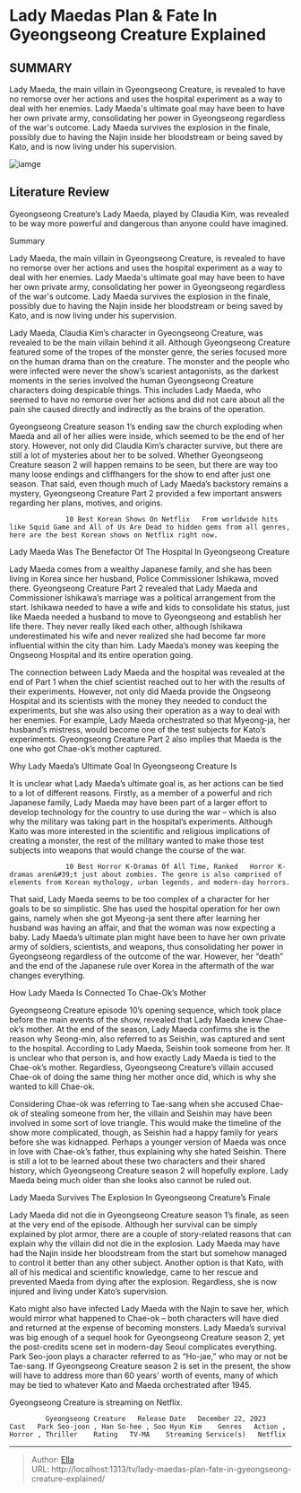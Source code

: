 # Lady Maedas Plan &amp; Fate In Gyeongseong Creature Explained


## SUMMARY 



  Lady Maeda, the main villain in Gyeongseong Creature, is revealed to have no remorse over her actions and uses the hospital experiment as a way to deal with her enemies.   Lady Maeda&#39;s ultimate goal may have been to have her own private army, consolidating her power in Gyeongseong regardless of the war&#39;s outcome.   Lady Maeda survives the explosion in the finale, possibly due to having the Najin inside her bloodstream or being saved by Kato, and is now living under his supervision.  

![iamge](https://static1.srcdn.com/wordpress/wp-content/uploads/2024/01/gyeongseong-creature-lady-maeda-claudia-kim-story-plan.jpg)

## Literature Review
Gyeongseong Creature’s Lady Maeda, played by Claudia Kim, was revealed to be way more powerful and dangerous than anyone could have imagined.





Summary

  Lady Maeda, the main villain in Gyeongseong Creature, is revealed to have no remorse over her actions and uses the hospital experiment as a way to deal with her enemies.   Lady Maeda&#39;s ultimate goal may have been to have her own private army, consolidating her power in Gyeongseong regardless of the war&#39;s outcome.   Lady Maeda survives the explosion in the finale, possibly due to having the Najin inside her bloodstream or being saved by Kato, and is now living under his supervision.  







Lady Maeda, Claudia Kim’s character in Gyeongseong Creature, was revealed to be the main villain behind it all. Although Gyeongseong Creature featured some of the tropes of the monster genre, the series focused more on the human drama than on the creature. The monster and the people who were infected were never the show’s scariest antagonists, as the darkest moments in the series involved the human Gyeongseong Creature characters doing despicable things. This includes Lady Maeda, who seemed to have no remorse over her actions and did not care about all the pain she caused directly and indirectly as the brains of the operation.

Gyeongseong Creature season 1’s ending saw the church exploding when Maeda and all of her allies were inside, which seemed to be the end of her story. However, not only did Claudia Kim’s character survive, but there are still a lot of mysteries about her to be solved. Whether Gyeongseong Creature season 2 will happen remains to be seen, but there are way too many loose endings and cliffhangers for the show to end after just one season. That said, even though much of Lady Maeda’s backstory remains a mystery, Gyeongseong Creature Part 2 provided a few important answers regarding her plans, motives, and origins.




                  10 Best Korean Shows On Netflix   From worldwide hits like Squid Game and All of Us Are Dead to hidden gems from all genres, here are the best Korean shows on Netflix right now.    


 Lady Maeda Was The Benefactor Of The Hospital In Gyeongseong Creature 
         

Lady Maeda comes from a wealthy Japanese family, and she has been living in Korea since her husband, Police Commissioner Ishikawa, moved there. Gyeongseong Creature Part 2 revealed that Lady Maeda and Commissioner Ishikawa’s marriage was a political arrangement from the start. Ishikawa needed to have a wife and kids to consolidate his status, just like Maeda needed a husband to move to Gyeongseong and establish her life there. They never really liked each other, although Ishikawa underestimated his wife and never realized she had become far more influential within the city than him. Lady Maeda’s money was keeping the Ongseong Hospital and its entire operation going.




The connection between Lady Maeda and the hospital was revealed at the end of Part 1 when the chief scientist reached out to her with the results of their experiments. However, not only did Maeda provide the Ongseong Hospital and its scientists with the money they needed to conduct the experiments, but she was also using their operation as a way to deal with her enemies. For example, Lady Maeda orchestrated so that Myeong-ja, her husband’s mistress, would become one of the test subjects for Kato’s experiments. Gyeongseong Creature Part 2 also implies that Maeda is the one who got Chae-ok’s mother captured.



 Why Lady Maeda’s Ultimate Goal In Gyeongseong Creature Is 
          

It is unclear what Lady Maeda’s ultimate goal is, as her actions can be tied to a lot of different reasons. Firstly, as a member of a powerful and rich Japanese family, Lady Maeda may have been part of a larger effort to develop technology for the country to use during the war – which is also why the military was taking part in the hospital’s experiments. Although Kaito was more interested in the scientific and religious implications of creating a monster, the rest of the military wanted to make those test subjects into weapons that would change the course of the war.




                  10 Best Horror K-Dramas Of All Time, Ranked   Horror K-dramas aren&#39;t just about zombies. The genre is also comprised of elements from Korean mythology, urban legends, and modern-day horrors.    

That said, Lady Maeda seems to be too complex of a character for her goals to be so simplistic. She has used the hospital operation for her own gains, namely when she got Myeong-ja sent there after learning her husband was having an affair, and that the woman was now expecting a baby. Lady Maeda’s ultimate plan might have been to have her own private army of soldiers, scientists, and weapons, thus consolidating her power in Gyeongseong regardless of the outcome of the war. However, her “death” and the end of the Japanese rule over Korea in the aftermath of the war changes everything.



 How Lady Maeda Is Connected To Chae-Ok’s Mother 
          




Gyeongseong Creature episode 10’s opening sequence, which took place before the main events of the show, revealed that Lady Maeda knew Chae-ok’s mother. At the end of the season, Lady Maeda confirms she is the reason why Seong-min, also referred to as Seishin, was captured and sent to the hospital. According to Lady Maeda, Seishin took someone from her. It is unclear who that person is, and how exactly Lady Maeda is tied to the Chae-ok’s mother. Regardless, Gyeongseong Creature’s villain accused Chae-ok of doing the same thing her mother once did, which is why she wanted to kill Chae-ok.


 

Considering Chae-ok was referring to Tae-sang when she accused Chae-ok of stealing someone from her, the villain and Seishin may have been involved in some sort of love triangle. This would make the timeline of the show more complicated, though, as Seishin had a happy family for years before she was kidnapped. Perhaps a younger version of Maeda was once in love with Chae-ok’s father, thus explaining why she hated Seishin. There is still a lot to be learned about these two characters and their shared history, which Gyeongseong Creature season 2 will hopefully explore. Lady Maeda being much older than she looks also cannot be ruled out.






 Lady Maeda Survives The Explosion In Gyeongseong Creature’s Finale 
          

Lady Maeda did not die in Gyeongseong Creature season 1’s finale, as seen at the very end of the episode. Although her survival can be simply explained by plot armor, there are a couple of story-related reasons that can explain why the villain did not die in the explosion. Lady Maeda may have had the Najin inside her bloodstream from the start but somehow managed to control it better than any other subject. Another option is that Kato, with all of his medical and scientific knowledge, came to her rescue and prevented Maeda from dying after the explosion. Regardless, she is now injured and living under Kato’s supervision.

Kato might also have infected Lady Maeda with the Najin to save her, which would mirror what happened to Chae-ok – both characters will have died and returned at the expense of becoming monsters. Lady Maeda’s survival was big enough of a sequel hook for Gyeongseong Creature season 2, yet the post-credits scene set in modern-day Seoul complicates everything. Park Seo-joon plays a character referred to as “Ho-jae,” who may or not be Tae-sang. If Gyeongseong Creature season 2 is set in the present, the show will have to address more than 60 years&#39; worth of events, many of which may be tied to whatever Kato and Maeda orchestrated after 1945.






Gyeongseong Creature is streaming on Netflix.




             Gyeongseong Creature   Release Date   December 22, 2023    Cast   Park Seo-joon , Han So-hee , Soo Hyun Kim    Genres   Action , Horror , Thriller    Rating   TV-MA    Streaming Service(s)   Netflix       


---

> Author: [Ella](https://instagram.hk.cn/)  
> URL: http://localhost:1313/tv/lady-maedas-plan-fate-in-gyeongseong-creature-explained/  

